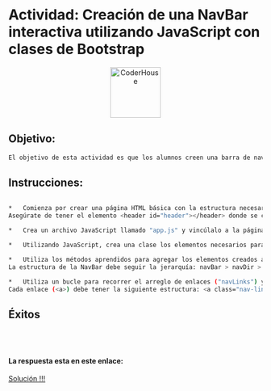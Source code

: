 # Actividad: Creación de una NavBar interactiva utilizando JavaScript con clases de Bootstrap


<p align="center"> 
    <img src="https://jobs.coderhouse.com/assets/logos_coderhouse.png" alt="CoderHouse"  height="100"/>
</p>



## Objetivo:


```sh	
El objetivo de esta actividad es que los alumnos creen una barra de navegación (NavBar) interactiva utilizando JavaScript y las clases de Bootstrap. La NavBar debe estar compuesta por enlaces que redirijan a diferentes páginas dentro del sitio web genérico.

```	


## Instrucciones:

```sh

*   Comienza por crear una página HTML básica con la estructura necesaria para la barra de navegación. 
Asegúrate de tener el elemento <header id="header"></header> donde se colocará la NavBar.

*   Crea un archivo JavaScript llamado "app.js" y vincúlalo a la página HTML.

*   Utilizando JavaScript, crea una clase los elementos necesarios para construir la NavBar y agregar los enlaces dinámicamente. Como el elemento "navBar", "navDir" y "navUl", y un Array "navLinks" que contenga un Objeto donde sus key sean: page y link.

*   Utiliza los métodos aprendidos para agregar los elementos creados al documento HTML. 
La estructura de la NavBar debe seguir la jerarquía: navBar > navDir > navUl.

*   Utiliza un bucle para recorrer el arreglo de enlaces ("navLinks") y agregar cada enlace como un elemento de lista (<li>) con su correspondiente etiqueta de anclaje (<a>). Asegúrate de establecer las clases de Bootstrap adecuadas para que la NavBar se vea correctamente.
Cada enlace (<a>) debe tener la siguiente estructura: <a class="nav-link" href="page">link</a>.


```	

## Éxitos

<br><br>

#### La respuesta esta en este enlace:

<a href="/data/special-exercise.js">Solución !!!</a>
